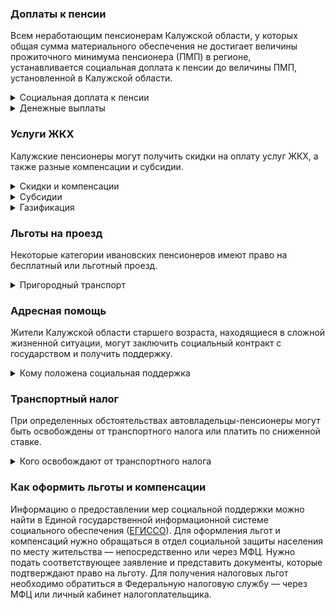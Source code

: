 ﻿### Доплаты к пенсии
Всем неработающим пенсионерам Калужской области, у которых общая сумма материального обеспечения не достигает величины прожиточного минимума пенсионера (ПМП) в регионе, устанавливается социальная доплата к пенсии до величины ПМП, установленной в Калужской области.
<details>
<summary>Социальная доплата к пенсии</summary>
Социальная доплата к пенсии до величины регионального прожиточного минимума пенсионера назначается автоматически, по данным выплатного дела о размере пенсии.
</details>
<details>
<summary>Денежные выплаты</summary>
Если пенсионер относится к льготной категории, он имеет право на ежемесячную денежную выплату (ЕДВ), которая регулярно индексируется. 
В Калужской области к таким категориям относятся ветераны труда, реабилитированные, пострадавшие от политических репрессий, труженики тыла и калужские долгожители, отметившие 100-летний юбилей.
</details>


### Услуги ЖКХ
Калужские пенсионеры могут получить скидки на оплату услуг ЖКХ, а также разные компенсации и субсидии. 
<details>
<summary>Скидки и компенсации</summary>

Компенсация в 50% на оплату услуг ЖКХ положена ветеранам труда, труженикам тыла, реабилитированным и пострадавшим от репрессий, им также компенсируют оплату капремонта. 
Одиноких неработающих пенсионеров по достижении 70 лет освобождают от взносов на капремонт на 50%, а с 80-летнего возраста они вообще не платят за капремонт. Льгота распространяется и на граждан этого возраста, если семья состоит из неработающих пенсионеров (от 60 лет — мужчины и от 55 лет — женщины) или инвалидов I и II групп. 
</details>
<details>
<summary>Субсидии</summary>

Пенсионерам положена субсидия на оплату услуг ЖКХ при расходах на «коммуналку» 22% совокупного дохода семьи. 
</details>
<details>
<summary>Газификация</summary>

Калужские пенсионеры могут получить социальную помощь на [газификацию]( https://docs.cntd.ru/document/972212794) принадлежащего им домовладения. Она полагается участникам и инвалидам ВОВ, инвалидам I группы или боевых действий, блокадникам и несовершеннолетним узникам фашизма.
</details>


### Льготы на проезд
Некоторые категории ивановских пенсионеров имеют право на бесплатный или льготный проезд. 
<details>
<summary>Пригородный транспорт</summary>

Калужские ветераны труда, труженики тыла, реабилитированные и пострадавшие от репрессий, инвалиды и чернобыльцы бесплатно ездят на электричках и автомобильном транспорте (кроме такси) по пригородным маршрутам. 
Все без исключения калужские пенсионеры и мужчины старше 60 лет, а женщины — 55 лет в период с 1 марта по 15 октября могут купить билет на пригородную электричку с пунктами назначения в пределах области со скидкой 50%.
</details>

### Адресная помощь
Жители Калужской области старшего возраста, находящиеся в сложной жизненной ситуации, могут заключить социальный контракт с государством и получить поддержку.
<details>
<summary>Кому положена социальная поддержка</summary>

Пенсионерам, оказавшимся в трудной жизненной ситуации по независящим от них причинам, оказывают адресную помощь. Она может быть как в виде денежных выплат, ежемесячных или единовременных, так и в натуральной форме — в виде обеспечения продуктами питания, одеждой и обувью, медикаментами. С нуждающимися пенсионерами может быть заключён социальный контракт. Он предусматривает помощь при поиске работы, ведении предпринимательской деятельности или личного подсобного хозяйства.
</details>

### Транспортный налог
При определенных обстоятельствах автовладельцы-пенсионеры могут быть освобождены от транспортного налога или платить по сниженной ставке. 
<details>
<summary>Кого освобождают от транспортного налога</summary>

Транспортный налог [не платят]( https://docs.cntd.ru/document/972210971) Герои СССР и РФ и награждённые орденом Славы трёх степеней, а также, ветераны боевых действий, граждане, подвергшиеся радиации, и инвалиды. Льгота предусмотрена на один легковой автомобиль мощностью не более 150 л. с. Калужские пенсионеры не платят транспортный налог, если на их машине стоит электрический двигатель.
</details>


### Как оформить льготы и компенсации

Информацию о предоставлении мер социальной поддержки можно найти в Единой государственной информационной системе социального обеспечения ([ЕГИССО]( http://egisso.ru/site/client/#/)). Для оформления льгот и компенсаций нужно обращаться в отдел социальной защиты населения по месту жительства — непосредственно или через МФЦ. Нужно подать соответствующее заявление и представить документы, которые подтверждают право на льготу. Для получения налоговых льгот необходимо обратиться в Федеральную налоговую службу — через МФЦ или личный кабинет налогоплательщика.


















